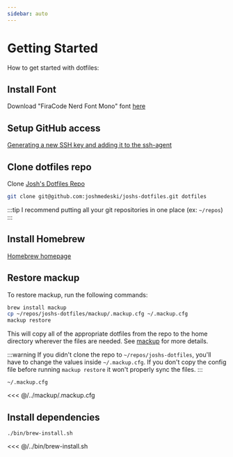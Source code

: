 ```yaml
---
sidebar: auto
---
```


# Getting Started

How to get started with dotfiles:

## Install Font

Download "FiraCode Nerd Font Mono" font [here](https://www.nerdfonts.com/font-downloads)

## Setup GitHub access

[Generating a new SSH key and adding it to the ssh-agent](https://docs.github.com/en/github-ae@latest/github/authenticating-to-github/generating-a-new-ssh-key-and-adding-it-to-the-ssh-agent)

## Clone dotfiles repo

Clone [Josh's Dotfiles Repo](https://github.com/joshmedeski/joshs-dotfiles)

```sh
git clone git@github.com:joshmedeski/joshs-dotfiles.git dotfiles
```

:::tip
I recommend putting all your git repositories in one place (ex: `~/repos`)
:::

## Install Homebrew

[Homebrew homepage](https://brew.sh)

## Restore mackup

To restore mackup, run the following commands:

```sh
brew install mackup
cp ~/repos/joshs-dotfiles/mackup/.mackup.cfg ~/.mackup.cfg
mackup restore
```

This will copy all of the appropriate dotfiles from the repo to the home directory wherever the files are needed. See [mackup](https://github.com/lra/mackup) for more details.

:::warning
If you didn't clone the repo to `~/repos/joshs-dotfiles`, you'll have to change the values inside `~/.mackup.cfg`. If you don't copy the config file before running `mackup restore` it won't properly sync the files.
:::

`~/.mackup.cfg`

<<< @/../mackup/.mackup.cfg

## Install dependencies

`./bin/brew-install.sh`

<<< @/../bin/brew-install.sh
 

